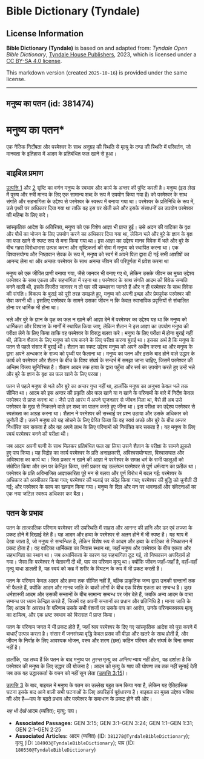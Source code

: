 # Bible Dictionary (Tyndale)

## License Information

**Bible Dictionary (Tyndale)** is based on and adapted from: _Tyndale Open Bible Dictionary_, [Tyndale House Publishers](https://tyndaleopenresources.com/), 2023, which is licensed under a [CC BY-SA 4.0 license](https://creativecommons.org/licenses/by-sa/4.0/legalcode.en).

This markdown version (created `2025-10-16`) is provided under the same license.



--------------------------------

## मनुष्य का पतन (id: 381474)

मनुष्य का पतन\*
===============

एक नैतिक निर्दोषता और परमेश्वर के साथ अनुग्रह की स्थिति से मृत्यु के दण्ड की स्थिति में परिवर्तन, जो मानवता के इतिहास में आदम के प्रतिबंधित फल खाने से हुआ।

बाइबिल प्रमाण
-------------

[उत्पत्ति 1](https://ref.ly/Gen1:1-Gen1:31) और [2](https://ref.ly/Gen2:1-Gen2:25) सृष्टि का वर्णन मनुष्य के स्वभाव और कार्य के अन्तर की पुष्टि करती है। मनुष्य (इस लेख में पुरुष और स्त्री मानव के लिए एक सामान्य शब्द के रूप में उपयोग किया गया है) को परमेश्वर के साथ संगति और सहभागिता के उद्देश्य से परमेश्वर के स्वरूप में बनाया गया था। परमेश्वर के प्रतिनिधि के रूप में, उसे पृथ्वी पर अधिकार दिया गया था ताकि वह इस पर खेती करे और इसके संसाधनों का उपयोग परमेश्वर की महिमा के लिए करे।

सांस्कृतिक आदेश के अतिरिक्त, मनुष्य को एक विशेष आज्ञा भी प्राप्त हुई। उसे अदन की वाटिका के वृक्ष और पौधें का भोजन के लिए उपयोग करने का अधिकार दिया गया था, लेकिन भले और बुरे के ज्ञान के वृक्ष का फल खाने से स्पष्ट रूप से मना किया गया था। इस आज्ञा का उद्देश्य मानव विवेक में भले और बुरे के बीच गहरा विरोधाभास उत्पन्न करना और सृष्टिकर्ता की सेवा में मनुष्य को स्थापित करना था। एक विश्वासयोग्य और निष्ठावान सेवक के रूप में, मनुष्य को स्वर्ग में अपने पिता द्वारा दी गई सभी आशीषों का आनन्द लेना था और अन्ततः परमेश्वर के साथ अनन्त जीवन की परिपूर्णता में प्रवेश करना था

मनुष्य को एक जीवित प्राणी बनाया गया, जैसे जानवर भी बनाए गए थे, लेकिन उसके जीवन का मुख्य उद्देश्य परमेश्वर के साथ एकता और सहभागिता में रहना था। परमेश्वर के साथ संगति आदम की विवेक सम्पति बनने वाली थी, इसके विपरीत जानवर न तो पाप की सम्भावना जानते हैं और न ही परमेश्वर के साथ विवेक की संगति। विकल्प के बुराई को पूरी तरह समझते हुए, मनुष्य को अपनी इच्छा और प्रेमपूर्वक परमेश्वर की सेवा करनी थी। इसलिए परमेश्वर के सामने उसका जीवन न कि केवल स्वाभाविक प्रवृत्तियों से संचालित होना पर धार्मिक भी होना था।

भले और बुरे के ज्ञान के वृक्ष का फल न खाने की आज्ञा देने में परमेश्वर का उद्देश्य यह था कि मनुष्य को धार्मिकता और विश्वास के मार्गों में स्थापित किया जाए, लेकिन शैतान ने इस आज्ञा का उपयोग मनुष्य की परीक्षा लेने के लिए किया ताकि वह परमेश्वर के विरुद्ध बलवा करे। मनुष्य के लिए परीक्षा में होना बुराई नहीं थी, लेकिन शैतान के लिए मनुष्य को पाप करने के लिए परीक्षा करना बुराई था। इसका अर्थ है कि मनुष्य के पतन से पहले संसार में बुराई थी। शैतान का स्पष्ट उद्देश्य मनुष्य को अपने अधीन करना था और मनुष्य के द्वारा अपने अन्धकार के राज्य को पृथ्वी पर फैलाना था। मनुष्य का पतन और इसके बाद होने वाले उद्धार के कार्य को परमेश्वर और शैतान के बीच के विश्व संघर्ष के सन्दर्भ में समझा जाना चाहिए, जिसमें परमेश्वर की अन्तिम विजय सुनिश्चित है। शैतान आदम तक हव्वा के द्वारा पहुँचा और सर्प का उपयोग करते हुए उन्हें भले और बुरे के ज्ञान के वृक्ष का फल खाने के लिए परखा।

पतन से पहले मनुष्य से भले और बुरे का अन्तर गुप्त नहीं था, हालाँकि मनुष्य का अनुभव केवल भले तक सीमित था। आदम को इस अन्तर की प्रकृति और फल खाने या न खाने के परिणामों के बारे में निर्देश केवल परमेश्वर से प्राप्त करना था। जैसे उसे आरंभ में अपने सृजनहार से जीवन मिला था, वैसे ही अब उसे परमेश्वर के मुख से निकलने वाले हर शब्द का पालन करते हुए जीना था। इस परीक्षा का उद्देश्य परमेश्वर से स्वतंत्रता का आग्रह करना था। शैतान ने परमेश्वर की सच्चाई पर प्रश्न उठाया और उसके अधिकार को चुनौती दी। उसने मनुष्य को यह सोचने के लिए प्रेरित किया कि वह स्वयं अच्छे और बुरे के बीच अन्तर निर्धारित कर सकता है और वह अपने लाभ के लिए परिणामों को नियंत्रित कर सकता है। यह मनुष्य के लिए स्वयं परमेश्वर बनने की परीक्षा थी।

जब आदम अपनी पत्नी के साथ मिलकर प्रतिबंधित फल खा लिया उसने शैतान के परीक्षा के सामने झुकते हुए पाप किया। यह विद्रोह का कार्य परमेश्वर के प्रति अनाज्ञकारी, अविश्वसयोग्यता, विश्वासघात और अविश्वास का कार्य था। जिस प्रकार न खाने की आज्ञा ने परमेश्वर के समक्ष धर्म के सभी पहलुओं को संक्षेपित किया और उन पर केन्द्रित किया, उसी प्रकार यह उल्लंघन परमेश्वर से पूर्ण धर्मत्याग का प्रतीक था। परमेश्वर के प्रति अविभाजित आज्ञाकारिता पूरे मन से बलवा और पूर्ण विरोध में बदल गई: परमेश्वर के अधिकार को अस्वीकार किया गया; परमेश्वर की भलाई पर संदेह किया गया; परमेश्वर की बुद्धि को चुनौती दी गई; और परमेश्वर के सत्य का खण्डन किया गया। मनुष्य के दिल और मन पर भावनाओं और संवेदनाओं का एक नया जटिल स्वरूप अधिकार कर बैठा।

पतन के प्रभाव
-------------

पतन के तात्कालिक परिणाम परमेश्वर की उपस्थिति में साहस और आनन्द की हानि और डर एवं लज्जा के प्रकट होने में दिखाई देते हैं। यह आदम और हव्वा के परमेश्वर से अलग होने में भी स्पष्ट है। यह श्राप में देखा जाता है, जो मनुष्य से सम्बन्धित है, लेकिन विशेष रूप से आदम और हव्वा के वाटिका से निष्कासन में प्रकट होता है। वह वाटिका धार्मिकता का निवास स्थान था, जहाँ मनुष्य और परमेश्वर के बीच एकता और सहभागिता का स्थान था। जब अधार्मिकता के कारण यह सहभागिता टूट गई, तो निष्कासन अपरिहार्य हो गया। जैसा कि परमेश्वर ने चेतावनी दी थी, पाप का परिणाम मृत्यु था। क्योंकि जीवन जहाँ\-जहाँ है, वहाँ\-वहाँ मृत्यु बाधा डालती है, यह स्वयं को कब्र में शरीर के विघटन के रूप में भी प्रकट करती है।

पतन के परिणाम केवल आदम और हव्वा तक सीमित नहीं हैं, बल्कि प्राकृतिक जन्म द्वारा उनकी सन्तानों तक भी फैलते हैं, क्योंकि आदम और मानव जाति के बाकी लोगों के बीच एक विशेष एकता का सम्बन्ध है। कुछ धर्मशास्त्री आदम और उसकी सन्तानों के बीच सामान्य सम्बन्ध पर जोर देते हैं, जबकि अन्य आदम के वाचा सम्बन्ध पर ध्यान केन्द्रित करते हैं, जिसमें वह अपनी सन्तानों का प्रधान और प्रतिनिधि है। मानव जाति के लिए आदम के अपराध के परिणाम उसके सभी वंशजों पर उसके पाप का आरोप, उनके परिणामस्वरूप मृत्यु का दायित्व, और एक भ्रष्ट स्वभाव को विरासत में प्राप्त किया।

पतन के परिणाम जगत में भी प्रकट होते हैं, जहाँ श्राप परमेश्वर के दिए गए सांस्कृतिक आदेश को पूरा करने में बाधाएँ उत्पन्न करता है। संसार में जनसंख्या वृद्धि केवल प्रसव की पीड़ा और खतरे के साथ होती है, और जीवन के निर्वाह के लिए आवश्यक भोजन, वस्त्र और शरण (छत) कठिन परिश्रम और संघर्ष के बिना सम्भव नहीं है।

हालाँकि, यह तथ्य हैं कि पतन के बाद मनुष्य पर *तुरन्त*  मृत्यु का *अन्तिम* न्याय नहीं होता, यह दर्शाता है कि परमेश्वर की मनुष्य के लिए उद्धार की योजना है। आदम को मृत्यु के श्राप की घोषणा तब तक नहीं सुनाई देती जब तक वह उद्धारकर्ता के वचन को नहीं सुन लेता ([उत्पत्ति 3:15](https://ref.ly/Gen3:15))।

[उत्पत्ति 3](https://ref.ly/Gen3:1-Gen3:24) के बाद, बाइबल में मनुष्य के पतन का उल्लेख बहुत कम किया गया है, लेकिन यह ऐतिहासिक घटना इसके बाद आने वाली सभी घटनाओं के लिए अपरिहार्य पूर्वधारणा है। बाइबल का मुख्य उद्देश्य भविष्य की ओर है—पाप के बढ़ते प्रभाव और परमेश्वर के समाधान के प्रकट होने की ओर।

*यह भी देखें* आदम (व्यक्ति); मृत्यु; पाप। 

* **Associated Passages:** GEN 3:15; GEN 3:1–GEN 3:24; GEN 1:1–GEN 1:31; GEN 2:1–GEN 2:25
* **Associated Articles:** आदम (व्यक्ति) (ID: `381278@TyndaleBibleDictionary`); मृत्यु (ID: `184903@TyndaleBibleDictionary`); पाप (ID: `180550@TyndaleBibleDictionary`)

